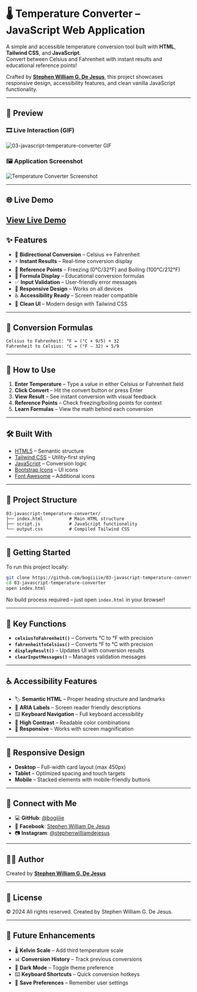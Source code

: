 # 🌡️ Temperature Converter – JavaScript Web Application
A simple and accessible temperature conversion tool built with **HTML**, **Tailwind CSS**, and **JavaScript**.  
Convert between Celsius and Fahrenheit with instant results and educational reference points!

Crafted by **[Stephen William G. De Jesus](https://www.facebook.com/stephenwilliam.dejesus.5/)**, this project showcases responsive design, accessibility features, and clean vanilla JavaScript functionality.

---

## 📸 Preview  
### 🎞️ Live Interaction (GIF)  
![03-javascript-temperature-converter GIF](images/demo.gif)
### 🖼️ Application Screenshot  
![Temperature Converter Screenshot](images/demo.png) 

---

## 🌐 Live Demo  
[View Live Demo](https://bogiiiie.github.io/03-javascript-temperature-converter/) 
---

## ✨ Features
- 🔄 **Bidirectional Conversion** – Celsius ↔ Fahrenheit  
- ⚡ **Instant Results** – Real-time conversion display  
- 📏 **Reference Points** – Freezing (0°C/32°F) and Boiling (100°C/212°F)  
- 🧮 **Formula Display** – Educational conversion formulas  
- ✅ **Input Validation** – User-friendly error messages  
- 📱 **Responsive Design** – Works on all devices  
- ♿ **Accessibility Ready** – Screen reader compatible  
- 🎨 **Clean UI** – Modern design with Tailwind CSS

---

## 🧮 Conversion Formulas
```
Celsius to Fahrenheit: °F = (°C × 9/5) + 32
Fahrenheit to Celsius: °C = (°F − 32) × 5/9
```

---

## 🚀 How to Use
1. **Enter Temperature** – Type a value in either Celsius or Fahrenheit field
2. **Click Convert** – Hit the convert button or press Enter
3. **View Result** – See instant conversion with visual feedback
4. **Reference Points** – Check freezing/boiling points for context
5. **Learn Formulas** – View the math behind each conversion

---

## 🛠️ Built With
- [HTML5](https://developer.mozilla.org/en-US/docs/Web/Guide/HTML/HTML5) – Semantic structure
- [Tailwind CSS](https://tailwindcss.com/) – Utility-first styling
- [JavaScript](https://developer.mozilla.org/en-US/docs/Web/JavaScript) – Conversion logic
- [Bootstrap Icons](https://icons.getbootstrap.com/) – UI icons
- [Font Awesome](https://fontawesome.com/) – Additional icons

---

## 📁 Project Structure
```
03-javascript-temperature-converter/
├── index.html          # Main HTML structure
├── script.js           # JavaScript functionality  
└── output.css          # Compiled Tailwind CSS
```

---

## 🚀 Getting Started
To run this project locally:

```bash
git clone https://github.com/bogiiiie/03-javascript-temperature-converter.git
cd 03-javascript-temperature-converter
open index.html
```

No build process required – just open `index.html` in your browser!

---

## 🎯 Key Functions
- **`celsiusToFahrenheit()`** – Converts °C to °F with precision
- **`fahrenheitToCelsius()`** – Converts °F to °C with precision  
- **`displayResult()`** – Updates UI with conversion results
- **`clearInputMessages()`** – Manages validation messages

---

## ♿ Accessibility Features
- 🏷️ **Semantic HTML** – Proper heading structure and landmarks
- 📢 **ARIA Labels** – Screen reader friendly descriptions
- ⌨️ **Keyboard Navigation** – Full keyboard accessibility
- 🎨 **High Contrast** – Readable color combinations
- 📱 **Responsive** – Works with screen magnification

---

## 📱 Responsive Design
- **Desktop** – Full-width card layout (max 450px)
- **Tablet** – Optimized spacing and touch targets
- **Mobile** – Stacked elements with mobile-friendly buttons

---

## 🔗 Connect with Me
- 💻 **GitHub**: [@bogiiiie](https://github.com/bogiiiie)
- 📘 **Facebook**: [Stephen William De Jesus](https://www.facebook.com/stephenwilliam.dejesus.5/)
- 📷 **Instagram**: [@stephenwilliamdejesus](https://www.instagram.com/stephenwilliamdejesus/)

---

## 👨‍💻 Author
Created by **[Stephen William G. De Jesus](https://www.facebook.com/stephenwilliam.dejesus.5/)**

---

## 📄 License
© 2024 All rights reserved. Created by Stephen William G. De Jesus.

---

## 🚀 Future Enhancements
- 🌡️ **Kelvin Scale** – Add third temperature scale
- 📊 **Conversion History** – Track previous conversions
- 🌙 **Dark Mode** – Toggle theme preference
- ⌨️ **Keyboard Shortcuts** – Quick conversion hotkeys
- 💾 **Save Preferences** – Remember user settings
